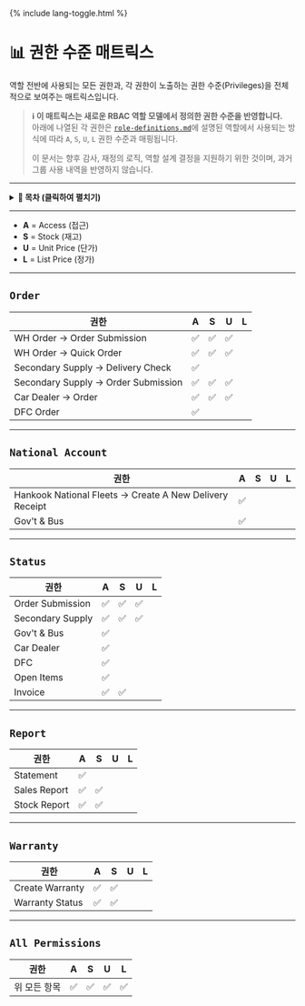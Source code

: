 <link rel="stylesheet" href="/it-docs/assets/css/custom.css">

{% include lang-toggle.html %}

# 📊 권한 수준 매트릭스

역할 전반에 사용되는 모든 권한과, 각 권한이 노출하는 권한 수준(Privileges)을 전체적으로 보여주는 매트릭스입니다.  
> **ℹ️ 이 매트릭스는 새로운 RBAC 역할 모델에서 정의한 권한 수준을 반영합니다.**  
> 아래에 나열된 각 권한은 [`role-definitions.md`](/it-docs/ko/web/proposals/ePortal-roles/role-definitions.md)에 설명된 역할에서 사용되는 방식에 따라 `A`, `S`, `U`, `L` 권한 수준과 매핑됩니다.  
>
> 이 문서는 향후 감사, 재정의 로직, 역할 설계 결정을 지원하기 위한 것이며, 과거 그룹 사용 내역을 반영하지 않습니다.

---

<details>
<summary><strong>📑 목차 (클릭하여 펼치기)</strong></summary>

- [`Order`](#order)
- [`National Account`](#national-account)
- [`Status`](#status)
- [`Report`](#report)
- [`Warranty`](#warranty)
- [`All Permissions`](#all-permissions)

</details>

---

- **A** = Access (접근)
- **S** = Stock (재고)
- **U** = Unit Price (단가)
- **L** = List Price (정가)

---

## `Order`

| 권한                                  | A   | S   | U   | L   |
|---------------------------------------|-----|-----|-----|-----|
| WH Order → Order Submission           | ✅  | ✅  | ✅  |     |
| WH Order → Quick Order                | ✅  | ✅  | ✅  |     |
| Secondary Supply → Delivery Check     | ✅  |     |     |     |
| Secondary Supply → Order Submission   | ✅  | ✅  | ✅  |     |
| Car Dealer → Order                    | ✅  | ✅  | ✅  |     |
| DFC Order                             | ✅  |     |     |     |

---

## `National Account`

| 권한                                                   | A   | S   | U   | L   |
|--------------------------------------------------------|-----|-----|-----|-----|
| Hankook National Fleets → Create A New Delivery Receipt | ✅  |     |     |     |
| Gov't & Bus                                            | ✅  |     |     |     |

---

## `Status`

| 권한               | A   | S   | U   | L   |
|--------------------|-----|-----|-----|-----|
| Order Submission   | ✅  | ✅  | ✅  |     |
| Secondary Supply   | ✅  | ✅  | ✅  |     |
| Gov't & Bus        | ✅  |     |     |     |
| Car Dealer         | ✅  |     |     |     |
| DFC                | ✅  |     |     |     |
| Open Items         | ✅  |     |     |     |
| Invoice            | ✅  | ✅  |     |     |

---

## `Report`

| 권한           | A   | S   | U   | L   |
|----------------|-----|-----|-----|-----|
| Statement      | ✅  |     |     |     |
| Sales Report   | ✅  | ✅  |     |     |
| Stock Report   | ✅  | ✅  |     |     |

---

## `Warranty`

| 권한             | A   | S   | U   | L   |
|------------------|-----|-----|-----|-----|
| Create Warranty  | ✅  | ✅  |     |     |
| Warranty Status  | ✅  | ✅  |     |     |

---

## `All Permissions`

| 권한             | A   | S   | U   | L   |
|------------------|-----|-----|-----|-----|
| 위 모든 항목     | ✅  | ✅  | ✅  | ✅  |
